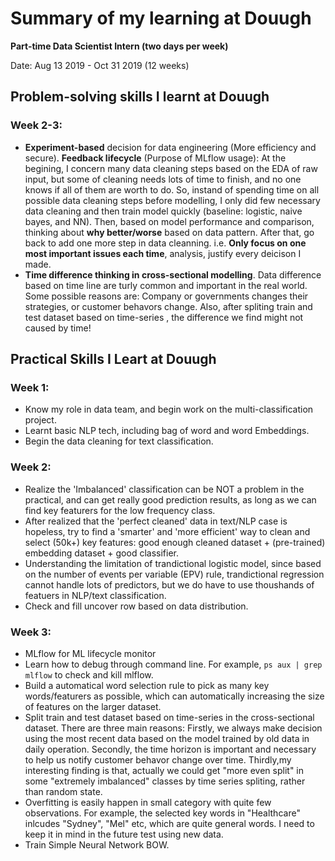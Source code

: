 # Summary of my learning at Douugh
**Part-time Data Scientist Intern (two days per week)**

Date: Aug 13 2019 - Oct 31 2019 (12 weeks)
## Problem-solving skills I  learnt at Douugh
### Week 2-3:
- **Experiment-based** decision for data engineering (More efficiency and secure). **Feedback lifecycle** (Purpose of MLflow usage): At the begining, I concern many data cleaning steps based on the EDA of raw input, but some of cleaning needs lots of time to finish, and no one knows if all of them are worth to do. So, instand of spending time on all possible data cleaning steps before modelling, I only did few necessary data cleaning and then train model quickly (baseline: logistic, naive bayes, and NN). Then, based on model performance and comparison, thinking about **why better/worse** based on data pattern. After that, go back to add one more step in data cleanning. i.e. **Only focus on one most important issues each time**, analysis, justify every deicison I made. 
- **Time difference thinking in cross-sectional modelling**. Data difference based on time line are turly common and important in the real world. Some possible reasons are: Company or governments changes their strategies, or customer behavors change. Also, after spliting train and test dataset based on time-series , the difference we find might not caused by time! 


## Practical Skills I Leart at Douugh
### Week 1: 
- Know my role in data team, and begin work on the multi-classification project.
- Learnt basic NLP tech, including bag of word and word Embeddings. 
- Begin the data cleaning for text classification. 

### Week 2:
- Realize the 'Imbalanced' classification can be NOT a problem in the practical, and can get really good prediction results, as long as we can find key featurers for the low frequency class. 
- After realized that the 'perfect cleaned' data in text/NLP case is hopeless, try to find a 'smarter' and 'more efficient' way to clean and select (50k+) key features: good enough cleaned dataset + (pre-trained) embedding dataset + good classifier.
- Understanding the limitation of trandictional logistic model, since based on the number of events per variable (EPV) rule, trandictional regression cannot handle lots of predictors, but we do have to use thoushands of featuers in NLP/text classification. 
- Check and fill uncover row based on data distribution.

### Week 3:
- MLflow for ML lifecycle monitor
- Learn how to debug through command line. For example, `ps aux | grep mlflow` to check and kill mlflow. 
- Build a automatical word selection rule to pick as many key words/featurers as possible, which can automatically increasing the size of features on the larger dataset. 
- Split train and test dataset based on time-series in the cross-sectional dataset. There are three main reasons: Firstly, we always make decision using the most recent data based on the model trained by old data in daily operation. Secondly, the time horizon is important and necessary to help us notify customer behavor change over time. Thirdly,my interesting finding is that, actually we could get "more even split" in some "extremely imbalanced" classes by time series spliting, rather than random state. 
- Overfitting is easily happen in small category with quite few observations. For example, the selected key words in "Healthcare" inlcudes "Sydney", "Mel" etc, which are quite general words. I need to keep it in mind in the future test using new data.
- Train Simple Neural Network BOW. 
